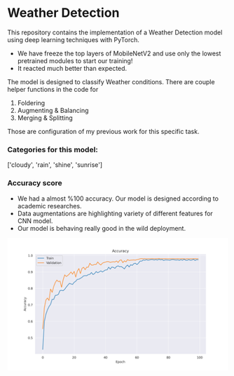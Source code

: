 # Weather Detection

This repository contains the implementation of a Weather Detection model using deep learning techniques with PyTorch. 

- We have freeze the top layers of MobileNetV2 and use only the lowest pretrained modules to start our training!
- It reacted much better than expected.

The model is designed to classify Weather conditions. There are couple helper functions in the code for 

1. Foldering
2. Augmenting & Balancing
3. Merging & Splitting

Those are configuration of my previous work for this specific task.

### Categories for this model:
['cloudy', 'rain', 'shine', 'sunrise']

### Accuracy score
- We had a almost %100 accuracy. Our model is designed according to academic researches.
- Data augmentations are highlighting variety of different features for CNN model.
- Our model is behaving really good in the wild deployment.

![Alt text](/accuracy_graph.png "Score")


    

